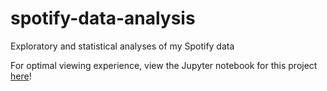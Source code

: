 # spotify-data-analysis
Exploratory and statistical analyses of my Spotify data

For optimal viewing experience, view the Jupyter notebook for this project [here](https://nbviewer.org/github/jacobmarks/spotify-data-analysis/blob/main/SpotifyAnalysis.ipynb)!
